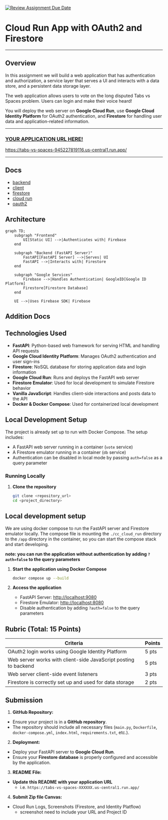 [![Review Assignment Due Date](https://classroom.github.com/assets/deadline-readme-button-22041afd0340ce965d47ae6ef1cefeee28c7c493a6346c4f15d667ab976d596c.svg)](https://classroom.github.com/a/WVFNYe4k)
# Cloud Run App with OAuth2 and Firestore

---

## Overview
In this assignment we will build a web application that has authentication and
authorization, a service layer that serves a UI and interacts with a data
store, and a persistent data storage layer.

The web application allows users to vote on the long disputed Tabs vs Spaces
problem. Users can login and make their voice heard! 
 
You will deploy the web server on **Google Cloud Run**, use **Google Cloud Identity Platform** for OAuth2 authentication, and **Firestore** for handling user data and application-related information.

---

### [YOUR APPLICATION URL HERE!](https://tabs-vs-spaces-945227819116.us-central1.run.app/)
https://tabs-vs-spaces-945227819116.us-central1.run.app/

---

## Docs
- [backend](docs/python-backend.md)
- [client](docs/client-side-js.md)
- [firestore](docs/firestore.md)
- [cloud run](docs/cloud-run.md)
- [oauth2](docs/oauth2.md)


## Architecture

```mermaid
graph TD;
    subgraph "Frontend"
        UI[Static UI] -->|Authenticates with| Firebase
    end

    subgraph "Backend (FastAPI Server)"
        FastAPI[FastAPI Server] -->|Serves| UI
        FastAPI -->|Interacts with| Firestore
    end

    subgraph "Google Services"
        Firebase -->|Handles Authentication| GoogleID[Google ID Platform]
        Firestore[Firestore Database]
    end

    UI -->|Uses Firebase SDK| Firebase
```

## Addition Docs


## Technologies Used
- **FastAPI**: Python-based web framework for serving HTML and handling API requests
- **Google Cloud Identity Platform**: Manages OAuth2 authentication and user sign-ins
- **Firestore**: NoSQL database for storing application data and login information
- **Google Cloud Run**: Runs and deploys the FastAPI web server
- **Firestore Emulator**: Used for local development to simulate Firestore behavior
- **Vanilla JavaScript**: Handles client-side interactions and posts data to the API
- **Docker & Docker Compose**: Used for containerized local development

## Local Development Setup
The project is already set up to run with Docker Compose. The setup includes:
- A FastAPI web server running in a container (`vote` service)
- A Firestore emulator running in a container (`db` service)
- Authentication can be disabled in local mode by passing `auth=false` as a query parameter

### Running Locally
1. **Clone the repository**
   ```sh
   git clone <repository_url>
   cd <project_directory>
   ```

## Local development setup
We are using docker compose to run the FastAPI server and Firestore emulator locally. The compose file is mounting the `./cc_cloud_run` directory to the `/app` directory in the container, so you can start the compose stack and start developing.

__**note: you can run the application without authentication by adding `?auth=false` to the query parameters**__

1. **Start the application using Docker Compose**
   ```sh
   docker compose up --build
   ```

2. **Access the application**
   - FastAPI Server: [http://localhost:9080](http://localhost:9080)
   - Firestore Emulator: [http://localhost:8080](http://localhost:8080)
   - Disable authentication by adding `?auth=false` to the query parameters

## Rubric (Total: 15 Points)
| Criteria                                                        | Points |
|-----------------------------------------------------------------|--------|
| OAuth2 login works using Google Identity Platform               | 5 pts  |
| Web server works with client-side JavaScript posting to backend | 5 pts  |
| Web server client-side event listeners                          | 3 pts  |
| Firestore is correctly set up and used for data storage         | 2 pts  |

## Submission
1. **GitHub Repository:**
- Ensure your project is in a **GitHub repository**.
- The repository should include all necessary files (`main.py`, `Dockerfile`, `docker-compose.yml`, `index.html`, `requirements.txt`, etc.).

2. **Deployment:**
- Deploy your FastAPI server to **Google Cloud Run**.
- Ensure your **Firestore database** is properly configured and accessible by the application.

3. **README File:**
- **Update this README with your application URL**
  - i.e. `https://tabs-vs-spaces-XXXXXX.us-central1.run.app/`

4. **Submit Zip file Canvas:**
- Cloud Run Logs, Screenshots (Firestore, and Identity Platflow)
  - screenshot need to include your URL and Project ID
